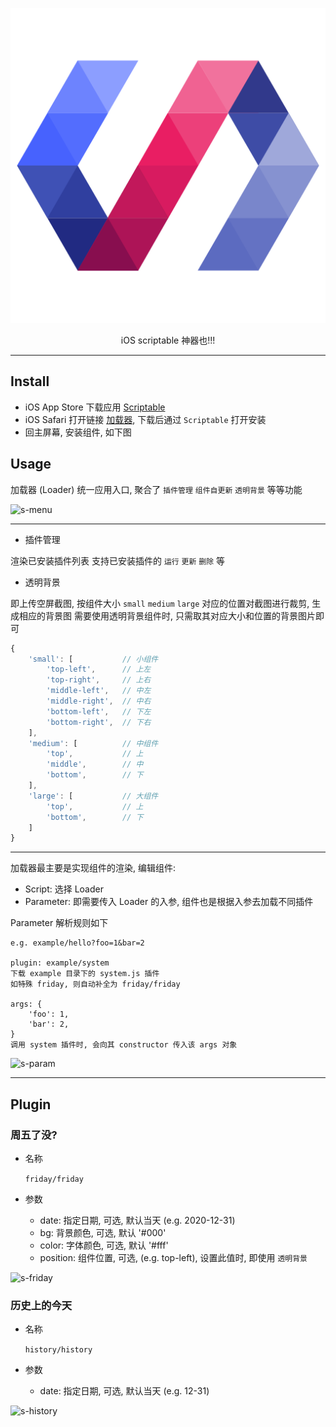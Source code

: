 <div align="center">

![scriptable](logo.png)

iOS scriptable 神器也!!!

</div>

---

## Install

- iOS App Store 下载应用 [Scriptable](https://apps.apple.com/cn/app/scriptable/id1405459188)
- iOS Safari 打开链接 [加载器](https://cdn.jsdelivr.net/gh/evercyan/scriptable/loader.js), 下载后通过 `Scriptable` 打开安装
- 回主屏幕, 安装组件, 如下图

## Usage

加载器 (Loader) 统一应用入口, 聚合了 `插件管理` `组件自更新` `透明背景` 等等功能

![s-menu](https://cdn.jsdelivr.net/gh/evercyan/repository/resource/b3/b3dabe04475811278dbcc53db57f0a11.png)

---

- 插件管理

渲染已安装插件列表
支持已安装插件的 `运行` `更新` `删除` 等

- 透明背景

即上传空屏截图, 按组件大小 `small` `medium` `large` 对应的位置对截图进行裁剪, 生成相应的背景图
需要使用透明背景组件时, 只需取其对应大小和位置的背景图片即可

```javascript
{
    'small': [           // 小组件
        'top-left',      // 上左
        'top-right',     // 上右
        'middle-left',   // 中左
        'middle-right',  // 中右
        'bottom-left',   // 下左
        'bottom-right',  // 下右
    ],
    'medium': [          // 中组件
        'top',           // 上
        'middle',        // 中
        'bottom',        // 下
    ],
    'large': [           // 大组件
        'top',           // 上
        'bottom',        // 下
    ]
}
```

---

加载器最主要是实现组件的渲染, 编辑组件:
- Script: 选择 Loader
- Parameter: 即需要传入 Loader 的入参, 组件也是根据入参去加载不同插件

Parameter 解析规则如下
```
e.g. example/hello?foo=1&bar=2

plugin: example/system
下载 example 目录下的 system.js 插件
如特殊 friday, 则自动补全为 friday/friday

args: {
    'foo': 1,
    'bar': 2,
}
调用 system 插件时, 会向其 constructor 传入该 args 对象
```

![s-param](https://cdn.jsdelivr.net/gh/evercyan/repository/resource/0f/0f6a9a4d356bd0fbc473d34fba78a8a4.png)

---

## Plugin

### 周五了没?

- 名称 

  `friday/friday`

- 参数

  - date: 指定日期, 可选, 默认当天 (e.g. 2020-12-31)
  - bg: 背景颜色, 可选, 默认 '#000'
  - color: 字体颜色, 可选, 默认 '#fff'
  - position: 组件位置, 可选, (e.g. top-left), 设置此值时, 即使用 `透明背景`

![s-friday](https://cdn.jsdelivr.net/gh/evercyan/repository/resource/f5/f514543f615113e01773c01cd2762ffa.png)

### 历史上的今天


- 名称

  `history/history`

- 参数

  - date: 指定日期, 可选, 默认当天 (e.g. 12-31)

![s-history](https://cdn.jsdelivr.net/gh/evercyan/repository/resource/17/17d88a0ad333b91e4698ea47c324463f.png)
